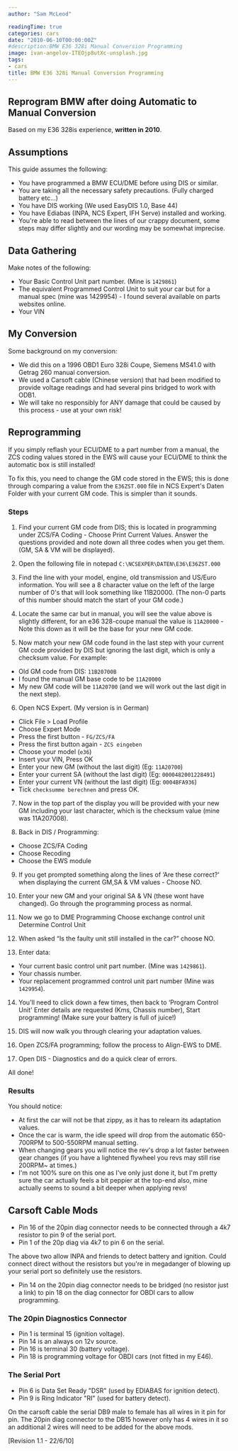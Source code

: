 ```yaml
---
author: "Sam McLeod"

readingTime: true
categories: cars
date: "2010-06-10T00:00:00Z"
#description:BMW E36 328i Manual Conversion Programming
image: ivan-angelov-ITEOjp8utXc-unsplash.jpg
tags:
- cars
title: BMW E36 328i Manual Conversion Programming
---
```



## Reprogram BMW after doing Automatic to Manual Conversion

Based on my E36 328is experience, **written in 2010**.

## Assumptions

This guide assumes the following:

- You have programmed a BMW ECU/DME before using DIS or similar.
- You are taking all the necessary safety precautions. (Fully charged battery etc…)
- You have DIS working (We used EasyDIS 1.0, Base 44)
- You have Ediabas (INPA, NCS Expert, IFH Serve) installed and working.
- You're able to read between the lines of our crappy document, some steps may differ slightly and our wording may be somewhat imprecise.

## Data Gathering

Make notes of the following:

- Your Basic Control Unit part number. (Mine is `1429861`)
- The equivalent Programmed Control Unit to suit your car but for a manual spec (mine was 1429954) - I found several available on parts websites online.
- Your VIN

## My Conversion

Some background on my conversion:

- We did this on a 1996 OBD1 Euro 328i Coupe, Siemens MS41.0 with Getrag 260 manual conversion.
- We used a Carsoft cable (Chinese version) that had been modified to provide voltage readings and had several pins bridged to work with ODB1.
- We will take no responsibly for ANY damage that could be caused by this process - use at your own risk!

## Reprogramming

If you simply reflash your ECU/DME to a part number from a manual, the ZCS coding values stored in the EWS will cause your ECU/DME to think the automatic box is still installed!

To fix this, you need to change the GM code stored in the EWS; this is done through comparing a value from the `E36ZST.000` file in NCS Expert's Daten Folder with your current GM code. This is simpler than it sounds.

### Steps

1. Find your current GM code from DIS; this is located in programming under ZCS/FA Coding - Choose Print Current Values. Answer the questions provided and note down all three codes when you get them. (GM, SA & VM will be displayed).

2. Open the following file in notepad `C:\NCSEXPER\DATEN\E36\E36ZST.000`

3. Find the line with your model, engine, old transmission and US/Euro information. You will see a 8 character value on the left of the large number of 0's that will look something like 11B20000. (The non-0 parts of this number should match the start of your GM code.)

4. Locate the same car but in manual, you will see the value above is slightly different, for an e36 328-coupe manual the value is `11A20000` - Note this down as it will be the base for your new GM code.

5. Now match your new GM code found in the last step with your current GM code provided by DIS but ignoring the last digit, which is only a checksum value. For example:

- Old GM code from DIS: `11B20700B`
- I found the manual GM base code to be `11A20000`
- My new GM code will be `11A20700` (and we will work out the last digit in the next step).

6. Open NCS Expert. (My version is in German)

- Click File > Load Profile
- Choose Expert Mode
- Press the first button - `FG/ZCS/FA`
- Press the first button again - `ZCS eingeben`
- Choose your model (`e36`)
- Insert your VIN, Press OK
- Enter your new GM (without the last digit) (Eg: `11A20700`)
- Enter your current SA (without the last digit) (Eg: `0000482001228491`)
- Enter your current VN (without the last digit) (Eg: `0004BFA936`)
- Tick `checksumme berechnen` and press OK.

7. Now in the top part of the display you will be provided with your new GM including your last character, which is the checksum value (mine was 11A207008).

8. Back in DIS / Programming:

- Choose ZCS/FA Coding
- Choose Recoding
- Choose the EWS module

9. If you get prompted something along the lines of ‘Are these correct?' when displaying the current GM,SA & VM values - Choose NO.

10. Enter your new GM and your original SA & VN (these wont have changed).
Go through the programming process as normal.

11. Now we go to DME Programming
Choose exchange control unit
Determine Control Unit

12. When asked “Is the faulty unit still installed in the car?” choose NO.

13. Enter data:

- Your current basic control unit part number. (Mine was `1429861`).
- Your chassis number.
- Your replacement programmed control unit part number (Mine was `1429954`).

14. You'll need to click down a few times, then back to ‘Program Control Unit'
Enter details are requested (Kms, Chassis number), Start programming! (Make sure your battery is full of juice!)

15. DIS will now walk you through clearing your adaptation values.

16. Open ZCS/FA programming; follow the process to Align-EWS to DME.

17. Open DIS - Diagnostics and do a quick clear of errors.

All done!

### Results

You should notice:

- At first the car will not be that zippy, as it has to relearn its adaptation values.
- Once the car is warm, the idle speed will drop from the automatic 650-700RPM to 500-550RPM manual setting.
- When changing gears you will notice the rev's drop a lot faster between gear changes (if you have a lightened flywheel you revs may still rise 200RPM~ at times.)
- I'm not 100% sure on this one as I've only just done it, but I'm pretty sure the car actually feels a bit peppier at the top-end also, mine actually seems to sound a bit deeper when applying revs!

## Carsoft Cable Mods

- Pin 16 of the 20pin diag connector needs to be connected through a 4k7 resistor to pin 9 of the serial port.
- Pin 1 of the 20p diag via 4k7 to pin 6 on the serial.

The above two allow INPA and friends to detect battery and ignition. Could connect direct without the resistors but you're in megadanger of blowing up your serial port so definitely use the resistors.

- Pin 14 on the 20pin diag connector needs to be bridged (no resistor just a link) to pin 18 on the diag connector for OBDI cars to allow programming.

### The 20pin Diagnostics Connector

- Pin 1 is terminal 15 (ignition voltage).
- Pin 14 is an always on 12v source.
- Pin 16 is terminal 30 (battery voltage).
- Pin 18 is programming voltage for OBDI cars (not fitted in my E46).

### The Serial Port

- Pin 6 is Data Set Ready "DSR" (used by EDIABAS for ignition detect).
- Pin 9 is Ring Indicator "RI" (used for battery detect).

On the carsoft cable the serial DB9 male to female has all wires in it pin for pin. The 20pin diag connector to the DB15 however only has 4 wires in it so an additional 2 wires will need to be added for the above mods.

[Revision 1.1 - 22/6/10]
